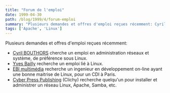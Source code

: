 ```yaml
---
title: "Forum de l'emploi"
date: 1999-04-30
path: /blog/1999/4/forum-emploi
summary: "Plusieurs demandes et offres d'emploi reçues récemment: Cyril BOUTHORS cherche un emploi en administration réseaux et système, de préférence sous Linux."
tags: ['Apache', 'Linux']
---
```


<P>Plusieurs demandes et offres d'emploi reçues récemment:</P>

<UL>

<LI><A HREF="http://www.linux-center.org/articles/9904/emploi1.html">Cyril
BOUTHORS</A> cherche un emploi en administration réseaux et système,
de préférence sous Linux.
<LI><A HREF="http://www.multimania.com/kafkafr/coincv/coincv.html">Yves Bailly</A>
recherche un emploi lié à Linux.
<LI><A HREF="http://www.linux-center.org/articles/9904/emploi2.txt">EBI
multimédia</A> recherche un ingenieur en développement on-line ayant
une bonne maitrise de Linux, pour un CDI à Paris.
<LI><A HREF="http://www.linux-center.org/articles/9904/emploi3.txt">Cyber
Press Publishing</A> (Clichy) recherche quelqu'un pour installer et administrer
un réseau Linux, Apache, Samba, etc.
</UL>


